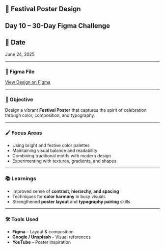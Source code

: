 ## 🎊 Festival Poster Design  
**Day 10 – 30-Day Figma Challenge** 
---
## 📅 Date
June 24, 2025  

---

### 🔗 Figma File  
[View Design on Figma](#https://www.figma.com/design/tBEZfwSurLwaYWlLXE3AM1/Product-Launch-Poster?node-id=12-3&t=vWAPWPeKSDfMLeR0-1)

---

### 🎯 Objective  
Design a vibrant **Festival Poster** that captures the spirit of celebration through color, composition, and typography.  

---

### 🖌️ Focus Areas  
- Using bright and festive color palettes  
- Maintaining visual balance and readability  
- Combining traditional motifs with modern design  
- Experimenting with textures, gradients, and shapes  

---

### 📚 Learnings  
- Improved sense of **contrast, hierarchy, and spacing**  
- Techniques for **color harmony** in busy visuals  
- Strengthened **poster layout** and **typography pairing** skills  

---

### 🛠️ Tools Used  
- **Figma** – Layout & composition  
- **Google / Unsplash** – Visual references  
- **YouTube** – Poster inspiration  


